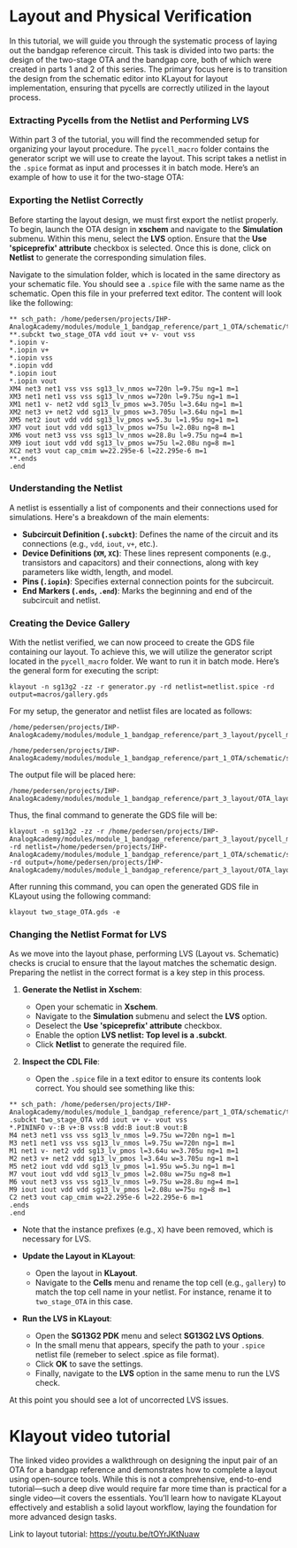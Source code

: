 # Layout and Physical Verification

In this tutorial, we will guide you through the systematic process of laying out the bandgap reference circuit. This task is divided into two parts: the design of the two-stage OTA and the bandgap core, both of which were created in parts 1 and 2 of this series. The primary focus here is to transition the design from the schematic editor into KLayout for layout implementation, ensuring that pycells are correctly utilized in the layout process.

### Extracting Pycells from the Netlist and Performing LVS

Within part 3 of the tutorial, you will find the recommended setup for organizing your layout procedure. The `pycell_macro` folder contains the generator script we will use to create the layout. This script takes a netlist in the `.spice` format as input and processes it in batch mode. Here’s an example of how to use it for the two-stage OTA:

### Exporting the Netlist Correctly

Before starting the layout design, we must first export the netlist properly. To begin, launch the OTA design in **xschem** and navigate to the **Simulation** submenu. Within this menu, select the **LVS** option. Ensure that the **Use 'spiceprefix' attribute** checkbox is selected. Once this is done, click on **Netlist** to generate the corresponding simulation files.

Navigate to the simulation folder, which is located in the same directory as your schematic file. You should see a `.spice` file with the same name as the schematic. Open this file in your preferred text editor. The content will look like the following:

```
** sch_path: /home/pedersen/projects/IHP-AnalogAcademy/modules/module_1_bandgap_reference/part_1_OTA/schematic/two_stage_OTA.sch
**.subckt two_stage_OTA vdd iout v+ v- vout vss
*.iopin v-
*.iopin v+
*.iopin vss
*.iopin vdd
*.iopin iout
*.iopin vout
XM4 net3 net1 vss vss sg13_lv_nmos w=720n l=9.75u ng=1 m=1
XM3 net1 net1 vss vss sg13_lv_nmos w=720n l=9.75u ng=1 m=1
XM1 net1 v- net2 vdd sg13_lv_pmos w=3.705u l=3.64u ng=1 m=1
XM2 net3 v+ net2 vdd sg13_lv_pmos w=3.705u l=3.64u ng=1 m=1
XM5 net2 iout vdd vdd sg13_lv_pmos w=5.3u l=1.95u ng=1 m=1
XM7 vout iout vdd vdd sg13_lv_pmos w=75u l=2.08u ng=8 m=1
XM6 vout net3 vss vss sg13_lv_nmos w=28.8u l=9.75u ng=4 m=1
XM9 iout iout vdd vdd sg13_lv_pmos w=75u l=2.08u ng=8 m=1
XC2 net3 vout cap_cmim w=22.295e-6 l=22.295e-6 m=1
**.ends
.end
```
### Understanding the Netlist

A netlist is essentially a list of components and their connections used for simulations. Here's a breakdown of the main elements:

- **Subcircuit Definition (`.subckt`)**: Defines the name of the circuit and its connections (e.g., `vdd`, `iout`, `v+`, etc.).
- **Device Definitions (`XM`, `XC`)**: These lines represent components (e.g., transistors and capacitors) and their connections, along with key parameters like width, length, and model.
- **Pins (`.iopin`)**: Specifies external connection points for the subcircuit.
- **End Markers (`.ends`, `.end`)**: Marks the beginning and end of the subcircuit and netlist.


### Creating the Device Gallery

With the netlist verified, we can now proceed to create the GDS file containing our layout. To achieve this, we will utilize the generator script located in the `pycell_macro` folder. We want to run it in batch mode. Here’s the general form for executing the script:

```
klayout -n sg13g2 -zz -r generator.py -rd netlist=netlist.spice -rd output=macros/gallery.gds
```

For my setup, the generator and netlist files are located as follows:

```
/home/pedersen/projects/IHP-AnalogAcademy/modules/module_1_bandgap_reference/part_3_layout/pycell_macro/generator.py
```

```
/home/pedersen/projects/IHP-AnalogAcademy/modules/module_1_bandgap_reference/part_1_OTA/schematic/simulations/two_stage_OTA.spice
```

The output file will be placed here:

```
/home/pedersen/projects/IHP-AnalogAcademy/modules/module_1_bandgap_reference/part_3_layout/OTA_layout/two_stage_OTA.gds
```

Thus, the final command to generate the GDS file will be:

```
klayout -n sg13g2 -zz -r /home/pedersen/projects/IHP-AnalogAcademy/modules/module_1_bandgap_reference/part_3_layout/pycell_macro/generator.py -rd netlist=/home/pedersen/projects/IHP-AnalogAcademy/modules/module_1_bandgap_reference/part_1_OTA/schematic/simulations/two_stage_OTA.spice -rd output=/home/pedersen/projects/IHP-AnalogAcademy/modules/module_1_bandgap_reference/part_3_layout/OTA_layout/two_stage_OTA.gds
```

After running this command, you can open the generated GDS file in KLayout using the following command:

```
klayout two_stage_OTA.gds -e
```
### Changing the Netlist Format for LVS

As we move into the layout phase, performing LVS (Layout vs. Schematic) checks is crucial to ensure that the layout matches the schematic design. Preparing the netlist in the correct format is a key step in this process. 

1. **Generate the Netlist in Xschem**:
    
    - Open your schematic in **Xschem**.
    - Navigate to the **Simulation** submenu and select the **LVS** option.
    - Deselect the **Use 'spiceprefix' attribute** checkbox.
    - Enable the option **LVS netlist: Top level is a .subckt**.
    - Click **Netlist** to generate the required file.

2. **Inspect the CDL File**:
    
    - Open the `.spice` file in a text editor to ensure its contents look correct. You should see something like this:

```
** sch_path: /home/pedersen/projects/IHP-AnalogAcademy/modules/module_1_bandgap_reference/part_1_OTA/schematic/two_stage_OTA.sch
.subckt two_stage_OTA vdd iout v+ v- vout vss
*.PININFO v-:B v+:B vss:B vdd:B iout:B vout:B
M4 net3 net1 vss vss sg13_lv_nmos l=9.75u w=720n ng=1 m=1
M3 net1 net1 vss vss sg13_lv_nmos l=9.75u w=720n ng=1 m=1
M1 net1 v- net2 vdd sg13_lv_pmos l=3.64u w=3.705u ng=1 m=1
M2 net3 v+ net2 vdd sg13_lv_pmos l=3.64u w=3.705u ng=1 m=1
M5 net2 iout vdd vdd sg13_lv_pmos l=1.95u w=5.3u ng=1 m=1
M7 vout iout vdd vdd sg13_lv_pmos l=2.08u w=75u ng=8 m=1
M6 vout net3 vss vss sg13_lv_nmos l=9.75u w=28.8u ng=4 m=1
M9 iout iout vdd vdd sg13_lv_pmos l=2.08u w=75u ng=8 m=1
C2 net3 vout cap_cmim w=22.295e-6 l=22.295e-6 m=1
.ends
.end

```
- Note that the instance prefixes (e.g., `X`) have been removed, which is necessary for LVS.
    
- **Update the Layout in KLayout**:
    
    - Open the layout in **KLayout**.
    - Navigate to the **Cells** menu and rename the top cell (e.g., `gallery`) to match the top cell name in your netlist. For instance, rename it to `two_stage_OTA` in this case.
- **Run the LVS in KLayout**:
    
    - Open the **SG13G2 PDK** menu and select **SG13G2 LVS Options**.
    - In the small menu that appears, specify the path to your `.spice` netlist file (remeber to select .spice as file format).
    - Click **OK** to save the settings.
    - Finally, navigate to the **LVS** option in the same menu to run the LVS check.


At this point you should see a lot of uncorrected LVS issues.


# Klayout video tutorial
The linked video provides a walkthrough on designing the input pair of an OTA for a bandgap reference and demonstrates how to complete a layout using open-source tools. While this is not a comprehensive, 
end-to-end tutorial—such a deep dive would require far more time than is practical for a single video—it covers the essentials.
You’ll learn how to navigate KLayout effectively and establish a solid layout workflow, laying the foundation for more advanced design tasks.

Link to layout tutorial:
https://youtu.be/tOYrJKtNuaw
